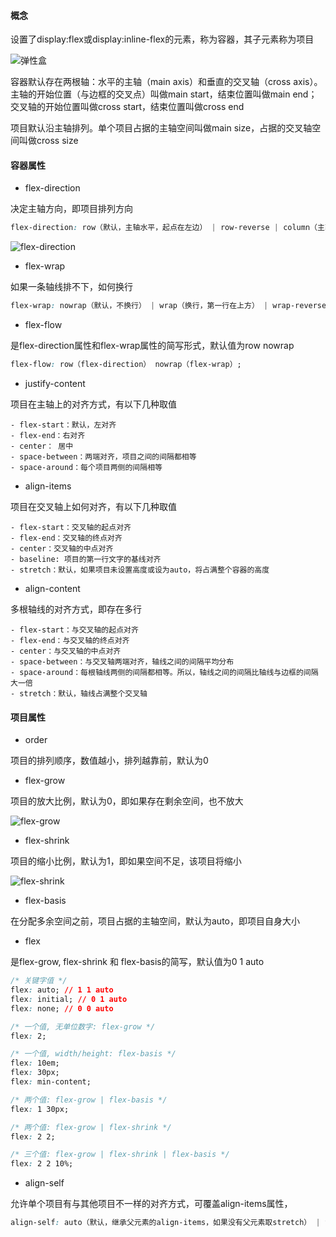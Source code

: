 #### 概念

设置了display:flex或display:inline-flex的元素，称为容器，其子元素称为项目

![弹性盒](http://www.ruanyifeng.com/blogimg/asset/2015/bg2015071004.png)

容器默认存在两根轴：水平的主轴（main axis）和垂直的交叉轴（cross axis）。主轴的开始位置（与边框的交叉点）叫做main start，结束位置叫做main end；交叉轴的开始位置叫做cross start，结束位置叫做cross end

项目默认沿主轴排列。单个项目占据的主轴空间叫做main size，占据的交叉轴空间叫做cross size

#### 容器属性

- flex-direction

决定主轴方向，即项目排列方向

```css
flex-direction: row（默认，主轴水平，起点在左边） | row-reverse | column（主轴垂直，起点在上边） | column-reverse;
```

![flex-direction](http://www.ruanyifeng.com/blogimg/asset/2015/bg2015071005.png)

- flex-wrap

如果一条轴线排不下，如何换行

```css
flex-wrap: nowrap（默认，不换行） | wrap（换行，第一行在上方） | wrap-reverse（换行，第一行在下方）;
```

- flex-flow

是flex-direction属性和flex-wrap属性的简写形式，默认值为row nowrap

```css
flex-flow: row（flex-direction） nowrap（flex-wrap）;
```

- justify-content

项目在主轴上的对齐方式，有以下几种取值

    - flex-start：默认，左对齐
    - flex-end：右对齐
    - center： 居中
    - space-between：两端对齐，项目之间的间隔都相等
    - space-around：每个项目两侧的间隔相等

- align-items

项目在交叉轴上如何对齐，有以下几种取值

    - flex-start：交叉轴的起点对齐
    - flex-end：交叉轴的终点对齐
    - center：交叉轴的中点对齐
    - baseline: 项目的第一行文字的基线对齐
    - stretch：默认，如果项目未设置高度或设为auto，将占满整个容器的高度

- align-content

多根轴线的对齐方式，即存在多行

    - flex-start：与交叉轴的起点对齐
    - flex-end：与交叉轴的终点对齐
    - center：与交叉轴的中点对齐
    - space-between：与交叉轴两端对齐，轴线之间的间隔平均分布
    - space-around：每根轴线两侧的间隔都相等。所以，轴线之间的间隔比轴线与边框的间隔大一倍
    - stretch：默认，轴线占满整个交叉轴

#### 项目属性

- order

项目的排列顺序，数值越小，排列越靠前，默认为0

- flex-grow

项目的放大比例，默认为0，即如果存在剩余空间，也不放大

![flex-grow](http://www.ruanyifeng.com/blogimg/asset/2015/bg2015071014.png)

- flex-shrink

项目的缩小比例，默认为1，即如果空间不足，该项目将缩小

![flex-shrink](http://www.ruanyifeng.com/blogimg/asset/2015/bg2015071015.jpg)

- flex-basis

在分配多余空间之前，项目占据的主轴空间，默认为auto，即项目自身大小

- flex

是flex-grow, flex-shrink 和 flex-basis的简写，默认值为0 1 auto

```css
/* 关键字值 */
flex: auto; // 1 1 auto
flex: initial; // 0 1 auto
flex: none; // 0 0 auto

/* 一个值, 无单位数字: flex-grow */
flex: 2;

/* 一个值, width/height: flex-basis */
flex: 10em;
flex: 30px;
flex: min-content;

/* 两个值: flex-grow | flex-basis */
flex: 1 30px;

/* 两个值: flex-grow | flex-shrink */
flex: 2 2;

/* 三个值: flex-grow | flex-shrink | flex-basis */
flex: 2 2 10%;
```

- align-self

允许单个项目有与其他项目不一样的对齐方式，可覆盖align-items属性，

```css
align-self: auto（默认，继承父元素的align-items，如果没有父元素取stretch） | flex-start | flex-end | center | baseline | stretch;
```